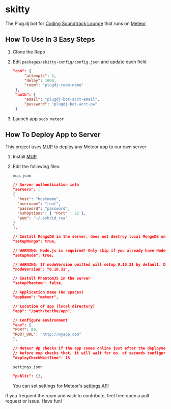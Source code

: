 skitty
======
The Plug.dj bot for [Coding Soundtrack Lounge](http://plug.dj/coding-soundtrack-lounge/) that runs on [Meteor](https://www.meteor.com/)

## How To Use In 3 Easy Steps
1. Clone the Repo
2. Edit `packages/skitty-config/config.json` and update each field

   ``` json
   "con": {
        "attempts": 5,
        "delay": 1000,
        "room": "plugdj-room-name"
    },
    "auth": {
        "email": "plugdj-bot-acct-email",
        "password": "plugdj-bot-acct-pw"
    }
    ```
3. Launch app `sudo meteor`

## How To Deploy App to Server
This project uses [MUP](https://github.com/arunoda/meteor-up) to deploy any Meteor app to our own server

1. Install [MUP](https://github.com/arunoda/meteor-up#installation)
2. Edit the following files:

    `mup.json`

    ``` json
    // Server authentication info
    "servers": [
    {
      "host": "hostname",
      "username": "root",
      "password": "password",
      "sshOptions": { "Port" : 22 },
      "pem": "~/.ssh/id_rsa"
    }
    ],

    // Install MongoDB in the server, does not destroy local MongoDB on future setup
    "setupMongo": true,

    // WARNING: Node.js is required! Only skip if you already have Node.js installed on server.
    "setupNode": true,

    // WARNING: If nodeVersion omitted will setup 0.10.31 by default. Do not use v, only version number.
    "nodeVersion": "0.10.31",

    // Install PhantomJS in the server
    "setupPhantom": false,

    // Application name (No spaces)
    "appName": "meteor",

    // Location of app (local directory)
    "app": "/path/to/the/app",

    // Configure environment
    "env": {
    "PORT": 80,
    "ROOT_URL": "http://myapp.com"
    },

    // Meteor Up checks if the app comes online just after the deployment
    // before mup checks that, it will wait for no. of seconds configured below
    "deployCheckWaitTime": 15
    ```

    `settings.json`

    ``` json
    "public": {},
    ```
    You can set settings for Meteor's [settings API](http://docs.meteor.com/#/full/meteor_settings)


If you frequent the room and wish to contribute, feel free open a pull request or issue.
Have fun!